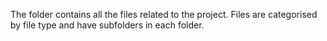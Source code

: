 The folder contains all the files related to the project.
Files are categorised by file type and have subfolders in each folder.

